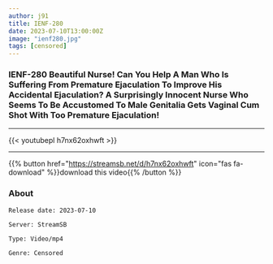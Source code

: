 ```yaml
---
author: j91
title: IENF-280
date: 2023-07-10T13:00:00Z
image: "ienf280.jpg"
tags: [censored]
---
```


### IENF-280 Beautiful Nurse! Can You Help A Man Who Is Suffering From Premature Ejaculation To Improve His Accidental Ejaculation? A Surprisingly Innocent Nurse Who Seems To Be Accustomed To Male Genitalia Gets Vaginal Cum Shot With Too Premature Ejaculation!
___

{{< youtubepl h7nx62oxhwft >}}
___

{{% button href="https://streamsb.net/d/h7nx62oxhwft" icon="fas fa-download" %}}download this video{{% /button %}}
### About

`Release date: 2023-07-10`

`Server: StreamSB`

`Type: Video/mp4`

`Genre:	Censored`